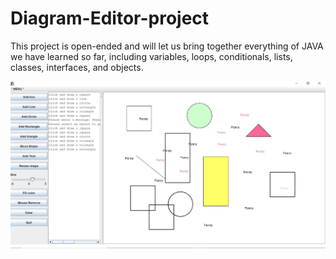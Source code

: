 # Diagram-Editor-project
This project is open-ended and will let us bring together everything of JAVA we have learned so far, including variables, loops, conditionals, lists, classes, interfaces, and objects.

![screen](https://github.com/pennyliangzhao/Diagram-Editor-project/blob/master/Screenshot.jpg)
